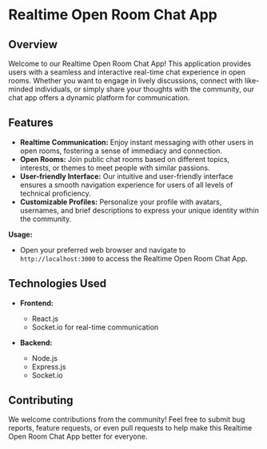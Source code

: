 # Realtime Open Room Chat App

## Overview
Welcome to our Realtime Open Room Chat App! This application provides users with a seamless and interactive real-time chat experience in open rooms. Whether you want to engage in lively discussions, connect with like-minded individuals, or simply share your thoughts with the community, our chat app offers a dynamic platform for communication.

## Features
- **Realtime Communication:** Enjoy instant messaging with other users in open rooms, fostering a sense of immediacy and connection.
- **Open Rooms:** Join public chat rooms based on different topics, interests, or themes to meet people with similar passions.
- **User-friendly Interface:** Our intuitive and user-friendly interface ensures a smooth navigation experience for users of all levels of technical proficiency.
- **Customizable Profiles:** Personalize your profile with avatars, usernames, and brief descriptions to express your unique identity within the community.

**Usage:**
   - Open your preferred web browser and navigate to `http://localhost:3000` to access the Realtime Open Room Chat App.

## Technologies Used
- **Frontend:**
  - React.js
  - Socket.io for real-time communication
  
- **Backend:**
  - Node.js
  - Express.js
  - Socket.io

## Contributing
We welcome contributions from the community! Feel free to submit bug reports, feature requests, or even pull requests to help make this Realtime Open Room Chat App better for everyone.
